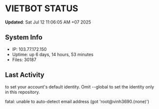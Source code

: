 # VIETBOT STATUS
**Updated**: Sat Jul 12 11:06:05 AM +07 2025

## System Info
- IP: 103.77.172.150
- Uptime: up 6 days, 14 hours, 53 minutes
- Files: 30187

## Last Activity

to set your account's default identity.
Omit --global to set the identity only in this repository.

fatal: unable to auto-detect email address (got 'root@vinh3690.(none)')

